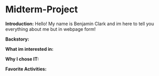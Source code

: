 # Midterm-Project

**Introduction:** Hello! My name is Benjamin Clark and im here to tell you everything about me but in webpage form!

**Backstory:**

**What im interested in:**

**Why I chose IT:**

**Favorite Activities:**

